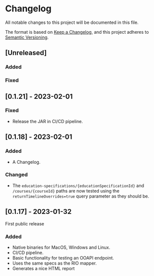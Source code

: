 # Changelog

All notable changes to this project will be documented in this file.

The format is based on [Keep a Changelog](https://keepachangelog.com/en/1.0.0/),
and this project adheres to [Semantic Versioning](https://semver.org/spec/v2.0.0.html).

## [Unreleased]

### Added 

### Fixed

## [0.1.21] - 2023-02-01

### Fixed
- Release the JAR in CI/CD pipeline.

## [0.1.18] - 2023-02-01

### Added
- A Changelog.

### Changed

- The `education-specifications/{educationSpecificationId}` and `/courses/{courseId}` paths are now tested using the `returnTimelineOverrides=true` query parameter as they should be.

## [0.1.17] - 2023-01-32

First public release

### Added

- Native binaries for MacOS, Windows and Linux.
- CI/CD pipeline.
- Basic functionality for testing an OOAPI endpoint.
- Uses the same specs as the RIO mapper.
- Generates a nice HTML report
